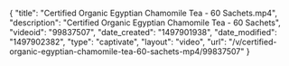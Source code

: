 {
    "title": "Certified Organic Egyptian Chamomile Tea - 60 Sachets.mp4",
    "description": "Certified Organic Egyptian Chamomile Tea - 60 Sachets",
    "videoid": "99837507",
    "date_created": "1497901938",
    "date_modified": "1497902382",
    "type": "captivate",
    "layout": "video",
    "url": "\/v\/certified-organic-egyptian-chamomile-tea-60-sachets-mp4\/99837507"
}